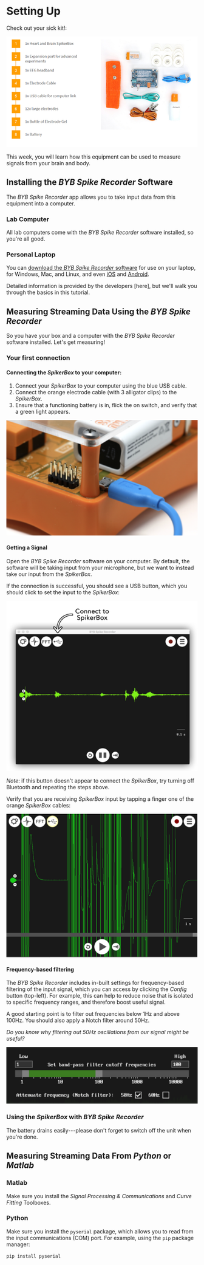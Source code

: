 # Setting Up

Check out your sick kit!:

![](img/SpikerBoxKit.png)

This week, you will learn how this equipment can be used to measure signals from your brain and body.

## Installing the _BYB Spike Recorder_ Software

The _BYB Spike Recorder_ app allows you to take input data from this equipment into a computer.

### Lab Computer

All lab computers come with the _BYB Spike Recorder_ software installed, so you're all good.

### Personal Laptop

You can [download the _BYB Spike Recorder_ software](https://backyardbrains.com/products/spikerecorder) for use on your laptop, for Windows, Mac, and Linux, and even [iOS](https://apps.apple.com/us/app/spike-recorder/id972173310?mt=12) and [Android](https://play.google.com/store/apps/details?id=com.backyardbrains&hl=en&gl=US).

Detailed information is provided by the developers [here], but we'll walk you through the basics in this tutorial.

## Measuring Streaming Data Using the _BYB Spike Recorder_

So you have your box and a computer with the _BYB Spike Recorder_ software installed.
Let's get measuring!

### Your first connection

#### Connecting the _SpikerBox_ to your computer:
1. Connect your _SpikerBox_ to your computer using the blue USB cable.
2. Connect the orange electrode cable (with 3 alligator clips) to the _SpikerBox_.
3. Ensure that a functioning battery is in, flick the on switch, and verify that a green light appears.

![](img/USBCable.png)

#### Getting a Signal

Open the _BYB Spike Recorder_ software on your computer.
By default, the software will be taking input from your microphone, but we want to instead take our input from the _SpikerBox_.

If the connection is successful, you should see a USB button, which you should click to set the input to the _SpikerBox_:

![](img/USBInput.png)

_Note_: if this button doesn't appear to connect the _SpikerBox_, try turning off Bluetooth and repeating the steps above.

Verify that you are receiving _SpikerBox_ input by tapping a finger one of the orange _SpikerBox_ cables:

![](img/Tapping.png)

#### Frequency-based filtering

The _BYB Spike Recorder_ includes in-built settings for frequency-based filtering of the input signal, which you can access by clicking the _Config_ button (top-left).
For example, this can help to reduce noise that is isolated to specific frequency ranges, and therefore boost useful signal.

A good starting point is to filter out frequencies below 1Hz and above 100Hz.
You should also apply a Notch filter around 50Hz.

_Do you know why filtering out 50Hz oscillations from our signal might be useful?_

![](img/FrequencyFiltering.png)

### Using the _SpikerBox_ with _BYB Spike Recorder_

The battery drains easily---please don't forget to switch off the unit when you're done.

## Measuring Streaming Data From _Python_ or _Matlab_

### Matlab

Make sure you install the _Signal Processing & Communications_ and _Curve Fitting_ Toolboxes.

### Python

Make sure you install the `pyserial` package, which allows you to read from the input communications (COM) port.
For example, using the `pip` package manager:
```
pip install pyserial
```
